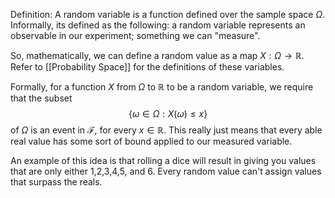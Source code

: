 
Definition: A random variable is a function defined over the sample space $\Omega$. Informally, its defined as the following: a random variable represents an observable in our experiment; something we can "measure".

So, mathematically, we can define a random value as a map $X : \Omega \to \mathbb{R}$. Refer to [[Probability Space]] for the definitions of these variables.

Formally, for a function $X$ from $\Omega$ to $\mathbb{R}$ to be a random variable, we require that the subset $$\{\omega \in \Omega : X(\omega) \leq x\}$$of $\Omega$ is an event in $\mathcal{F}$, for every $x \in \mathbb{R}$. This really just means that every able real value has some sort of bound applied to our measured variable.

An example of this idea is that rolling a dice will result in giving you values that are only either 1,2,3,4,5, and 6. Every random value can't assign values that surpass the reals.




